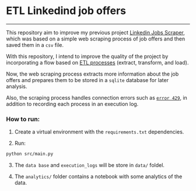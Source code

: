 # ETL Linkedind job offers
---

This repository aim to improve my previous project [Linkedin Jobs Scraper](https://github.com/aaronjimv/Linkedin-Jobs-Scraper), which was based on a simple web scraping process of job offers and then saved them in a `csv` file.

With this repository, I intend to improve the quality of the project by incorporating a flow based on [ETL processes](https://aws.amazon.com/what-is/etl/) (extract, transform, and load). 

Now, the web scraping process extracts more information about the job offers and prepares them to be stored in a `sqlite` database for later analysis.

Also, the scraping process handles connection errors such as [`error 429`](https://blog.hubspot.com/website/http-error-429#:~:text=A%20429%20response%20is%20not,accept%20it%20at%20this%20time.), in addition to recording each process in an execution log.

### How to run:

1. Create a virtual environment with the `requirements.txt` dependencies.

2. Run:
```bash
python src/main.py
```

3. The `data base` and `execution_logs` will be store in `data/` foldel.

4. The `analytics/` folder contains a notebook with some analytics of the data.

